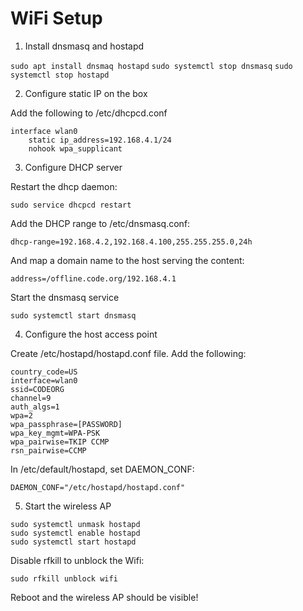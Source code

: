 # WiFi Setup

1. Install dnsmasq and hostapd

```sudo apt install dnsmaq hostapd```
```sudo systemctl stop dnsmasq```
```sudo systemctl stop hostapd```

2. Configure static IP on the box

Add the following to /etc/dhcpcd.conf

```
interface wlan0
    static ip_address=192.168.4.1/24
    nohook wpa_supplicant
```

3. Configure DHCP server

Restart the dhcp daemon:

```sudo service dhcpcd restart```

Add the DHCP range to /etc/dnsmasq.conf:

```dhcp-range=192.168.4.2,192.168.4.100,255.255.255.0,24h```

And map a domain name to the host serving the content:

```address=/offline.code.org/192.168.4.1```

Start the dnsmasq service

```sudo systemctl start dnsmasq```

4. Configure the host access point

Create /etc/hostapd/hostapd.conf file. Add the following:

```
country_code=US
interface=wlan0
ssid=CODEORG
channel=9
auth_algs=1
wpa=2
wpa_passphrase=[PASSWORD]
wpa_key_mgmt=WPA-PSK
wpa_pairwise=TKIP CCMP
rsn_pairwise=CCMP
```

In /etc/default/hostapd, set DAEMON_CONF:

```DAEMON_CONF="/etc/hostapd/hostapd.conf"```

5. Start the wireless AP

```
sudo systemctl unmask hostapd
sudo systemctl enable hostapd
sudo systemctl start hostapd
```

Disable rfkill to unblock the Wifi:

```sudo rfkill unblock wifi```

Reboot and the wireless AP should be visible!
